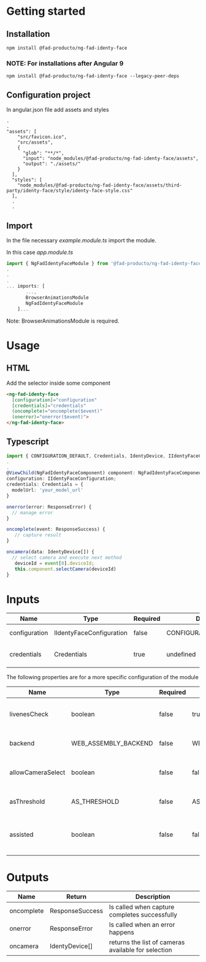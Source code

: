 # Getting started

## Installation

```
npm install @fad-producto/ng-fad-identy-face
```

### NOTE: For installations after Angular 9

```
npm install @fad-producto/ng-fad-identy-face --legacy-peer-deps
```

## Configuration project

In angular.json file add assets and styles

```
.
.
"assets": [
    "src/favicon.ico",
    "src/assets",
    {
      "glob": "**/*",
      "input": "node_modules/@fad-producto/ng-fad-identy-face/assets",
      "output": "./assets/"
    }
  ],
  "styles": [
    "node_modules/@fad-producto/ng-fad-identy-face/assets/third-party/identy-face/style/identy-face-style.css"
  ],
  .
  .
```

## Import

In the file necessary *example.module.ts* import the module.

In this case  *app.module.ts*

``` ts
import { NgFadIdentyFaceModule } from '@fad-producto/ng-fad-identy-face';
.
.
.
... imports: [
       ...,
       BrowserAnimationsModule 
       NgFadIdentyFaceModule
    ]...
```

Note: BrowserAnimationsModule is required.

# Usage

## HTML

Add the selector inside some component

``` html
<ng-fad-identy-face
  [configuration]="configuration"
  [credentials]="credentials"
  (oncomplete)="oncomplete($event)"
  (onerror)="onerror($event)">
</ng-fad-identy-face>
```

## Typescript

```ts
import { CONFIGURATION_DEFAULT, Credentials, IdentyDevice, IIdentyFaceConfiguration, NgFadIdentyFaceComponent, ResponseError, ResponseSuccess } from '@fad-producto/ng-fad-identy-face';.
.
.
@ViewChild(NgFadIdentyFaceComponent) component: NgFadIdentyFaceComponent;
configuration: IIdentyFaceConfiguration;
credentials: Credentials = {
  modelUrl: 'your_model_url'
}

onerror(error: ResponseError) {
  // manage error
}

oncomplete(event: ResponseSuccess) {
   // capture result
}

oncamera(data: IdentyDevice[]) {
  // select camera and execute next method
   deviceId = event[0].deviceId;
   this.component.selectCamera(deviceId)
}
```

# Inputs

| Name                  | Type                       |  Required  | Default               | Description                               |
| --------------------- | -------------------------- | ---------- |---------------------- | ----------------------------------------- |
| configuration         | IIdentyFaceConfiguration   |  false     | CONFIGURATION_DEFAULT | Configuration module                      |
| credentials           | Credentials                |  true      | undefined             | Credentials from server url                                |

The following properties are for a more specific configuration of the module

| Name              | Type                       |  Required  | Default                   | Description                                                |
| ----------------- | -------------------------- | ---------- |-------------------------- | ---------------------------------------------------------- |
| livenesCheck      | boolean                    |  false     | true                      | Run liveness check on the captured images                  |
| backend           | WEB_ASSEMBLY_BACKEND       |  false     | WEB_ASSEMBLY_BACKEND.WASM | WebAssembly backend for TensorFlow.js                      |
| allowCameraSelect | boolean                    |  false     | false                     | Set selection of camera (only in desktop)                  |
| asThreshold       | AS_THRESHOLD               |  false     | AS_THRESHOLD.HIGH         | Property to set strictness of AS logic                     |
| assisted          | boolean                    |  false     | false                     | Set selection of rear or front camera (only in mobile)     |


# Outputs

| Name           | Return                | Description                                         |
| -------------- | --------------------- | --------------------------------------------------- |
| oncomplete     | ResponseSuccess       | Is called when capture completes successfully       |
| onerror        | ResponseError         | Is called when an error happens                     |
| oncamera       | IdentyDevice[]        | returns the list of cameras available for selection |


